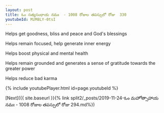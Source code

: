 ```yaml
---
layout: post
title: ఓం సత్యసంధాయ నమః  - 1008 రోజుల తపస్సులో రోజు  330
youtubeId: MzM8LY-0tsI
---
```

 
 
Helps get goodness, bliss and peace and God's blessings
 
Helps remain focused, help generate inner energy 
 
Helps boost physical and mental health 
 
Helps remain grounded and generates a sense of gratitude towards the greater power 
 
Helps reduce bad karma
 
 
 
 


{% include youtubePlayer.html id=page.youtubeId %}
 
[Next]({{ site.baseurl }}{% link  split2/_posts/2019-11-24-ఓం మహోత్సాహాయ నమః  - 1008 రోజుల తపస్సులో రోజు  294.md%})
 
